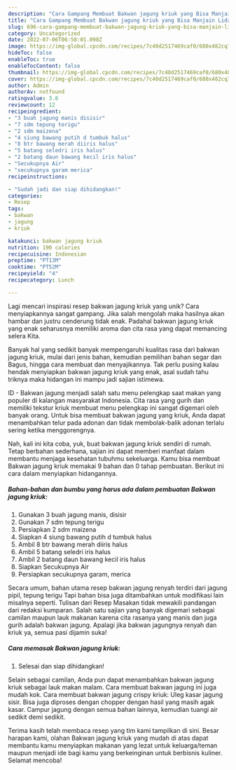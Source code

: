 ```yaml
---
description: "Cara Gampang Membuat Bakwan jagung kriuk yang Bisa Manjain Lidah"
title: "Cara Gampang Membuat Bakwan jagung kriuk yang Bisa Manjain Lidah"
slug: 696-cara-gampang-membuat-bakwan-jagung-kriuk-yang-bisa-manjain-lidah
category: Uncategorized
date: 2022-07-06T06:58:01.098Z
image: https://img-global.cpcdn.com/recipes/7c40d2517469caf0/680x482cq70/bakwan-jagung-kriuk-foto-resep-utama.jpg
hideToc: false
enableToc: true
enableTocContent: false
thumbnail: https://img-global.cpcdn.com/recipes/7c40d2517469caf0/680x482cq70/bakwan-jagung-kriuk-foto-resep-utama.jpg
cover: https://img-global.cpcdn.com/recipes/7c40d2517469caf0/680x482cq70/bakwan-jagung-kriuk-foto-resep-utama.jpg
author: Admin
authorAv: notfound
ratingvalue: 3.6
reviewcount: 12
recipeingredient:
- "3 buah jagung manis disisir"
- "7 sdm tepung terigu"
- "2 sdm maizena"
- "4 siung bawang putih d tumbuk halus"
- "8 btr bawang merah diiris halus"
- "5 batang seledri iris halus"
- "2 batang daun bawang kecil iris halus"
- "Secukupnya Air"
- "secukupnya garam merica"
recipeinstructions:

- "Sudah jadi dan siap dihidangkan!"
categories:
- Resep
tags:
- bakwan
- jagung
- kriuk

katakunci: bakwan jagung kriuk 
nutrition: 190 calories
recipecuisine: Indonesian
preptime: "PT13M"
cooktime: "PT52M"
recipeyield: "4"
recipecategory: Lunch

---
```





Lagi mencari inspirasi resep bakwan jagung kriuk yang unik? Cara menyiapkannya sangat gampang. Jika salah mengolah maka hasilnya akan hambar dan justru cenderung tidak enak. Padahal bakwan jagung kriuk yang enak seharusnya memiliki aroma dan cita rasa yang dapat memancing selera Kita.





Banyak hal yang sedikit banyak mempengaruhi kualitas rasa dari bakwan jagung kriuk, mulai dari jenis bahan, kemudian pemilihan bahan segar dan Bagus, hingga cara membuat dan menyajikannya. Tak perlu pusing kalau hendak menyiapkan bakwan jagung kriuk yang enak,      asal sudah tahu triknya maka hidangan ini mampu jadi sajian istimewa.














ID - Bakwan jagung menjadi salah satu menu pelengkap saat makan yang populer di kalangan masyarakat Indonesia. Cita rasa yang gurih dan memiliki tekstur kriuk membuat menu pelengkap ini sangat digemari oleh banyak orang. Untuk bisa membuat bakwan jagung yang kriuk, Anda dapat menambahkan telur pada adonan dan tidak membolak-balik adonan terlalu sering ketika menggorengnya.






Nah, kali ini kita coba, yuk, buat bakwan jagung kriuk sendiri di rumah. Tetap berbahan sederhana, sajian ini dapat memberi manfaat dalam membantu menjaga kesehatan tubuhmu sekeluarga. Kamu bisa membuat Bakwan jagung kriuk memakai 9 bahan dan 0 tahap pembuatan. Berikut ini cara dalam menyiapkan hidangannya.

<!--inarticleads1-->

##### Bahan-bahan dan bumbu yang harus ada dalam pembuatan Bakwan jagung kriuk:

1. Gunakan 3 buah jagung manis, disisir
1. Gunakan 7 sdm tepung terigu
1. Persiapkan 2 sdm maizena
1. Siapkan 4 siung bawang putih d tumbuk halus
1. Ambil 8 btr bawang merah diiris halus
1. Ambil 5 batang seledri iris halus
1. Ambil 2 batang daun bawang kecil iris halus
1. Siapkan Secukupnya Air
1. Persiapkan secukupnya garam, merica


Secara umum, bahan utama resep bakwan jagung renyah terdiri dari jagung pipil, tepung terigu Tapi bahan bisa juga ditambahkan untuk modifikasi lain misalnya seperti. Tulisan dari Resep Masakan tidak mewakili pandangan dari redaksi kumparan. Salah satu sajian yang banyak digemari sebagai camilan maupun lauk makanan karena cita rasanya yang manis dan juga gurih adalah bakwan jagung. Apalagi jika bakwan jagungnya renyah dan kriuk ya, semua pasi dijamin suka! 

<!--inarticleads2-->

##### Cara memasak Bakwan jagung kriuk:


1. Selesai dan siap dihidangkan!

Selain sebagai camilan, Anda pun dapat menambahkan bakwan jagung kriuk sebagai lauk makan malam. Cara membuat bakwan jagung ini juga mudah kok. Cara membuat bakwan jagung crispy kriuk: Uleg kasar jagung sisir. Bisa juga diproses dengan chopper dengan hasil yang masih agak kasar. Campur jagung dengan semua bahan lainnya, kemudian tuangi air sedikit demi sedikit. 

Terima kasih telah membaca resep yang tim kami tampilkan di sini. Besar harapan kami, olahan Bakwan jagung kriuk yang mudah di atas dapat membantu kamu menyiapkan makanan yang lezat untuk keluarga/teman maupun menjadi ide bagi kamu yang berkeinginan untuk berbisnis kuliner. Selamat mencoba!
